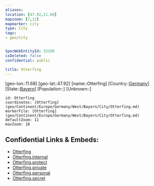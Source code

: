 ```yaml
---
aliases: 
location: [47.92,11.68]
mapzoom: [7,12] 
mapmarker: city 
type: City
tags:
- geo/City


SpocWebEntityId: 33189
isDeleted: false
confidential: public

title: Otterfing
---
```

[geo-lon::11.68]
[geo-lat::47.92]
[name::Otterfing]
[Country::[Germany](geo/Continent/Europe/Germany.md)]
[State::[Bayern](geo/Continent/Europe/Germany/West/Bayern.md)]
[Population::]
[Unknown::]


```leaflet
id: Otterfing
coordinates: [Otterfing](geo/Continent/Europe/Germany/West/Bayern/City/Otterfing.md)
markerFile: [Otterfing](geo/Continent/Europe/Germany/West/Bayern/City/Otterfing.md)
defaultZoom: 11 
maxZoom: 18
```


## Confidential Links & Embeds: 
- [Otterfing](../../../../../../../../_public/geo/Continent/Europe/Germany/West/Bayern/City/Otterfing.md) 
- [Otterfing.internal](../../../../../../../../_internal/geo/Continent/Europe/Germany/West/Bayern/City/Otterfing.internal.md) 
- [Otterfing.protect](../../../../../../../../_protect/geo/Continent/Europe/Germany/West/Bayern/City/Otterfing.protect.md) 
- [Otterfing.private](../../../../../../../../_private/geo/Continent/Europe/Germany/West/Bayern/City/Otterfing.private.md) 
- [Otterfing.personal](../../../../../../../../_personal/geo/Continent/Europe/Germany/West/Bayern/City/Otterfing.personal.md) 
- [Otterfing.secret](../../../../../../../../_secret/geo/Continent/Europe/Germany/West/Bayern/City/Otterfing.secret.md) 
